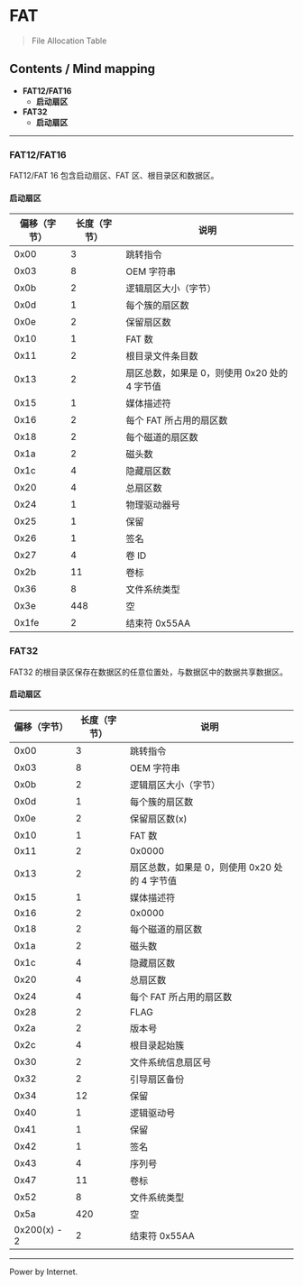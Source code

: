 # FAT
> File Allocation Table

## Contents / Mind mapping
- **FAT12/FAT16**
  - **启动扇区**
- **FAT32**
  - **启动扇区**

---

### FAT12/FAT16

FAT12/FAT 16 包含启动扇区、FAT 区、根目录区和数据区。

#### 启动扇区

|偏移（字节）|长度（字节）|说明|
|------------|------------|----|
|0x00|3|跳转指令|
|0x03|8|OEM 字符串|
|0x0b|2|逻辑扇区大小（字节）|
|0x0d|1|每个簇的扇区数|
|0x0e|2|保留扇区数|
|0x10|1|FAT 数|
|0x11|2|根目录文件条目数|
|0x13|2|扇区总数，如果是 0，则使用 0x20 处的 4 字节值|
|0x15|1|媒体描述符|
|0x16|2|每个 FAT 所占用的扇区数|
|0x18|2|每个磁道的扇区数|
|0x1a|2|磁头数|
|0x1c|4|隐藏扇区数|
|0x20|4|总扇区数|
|0x24|1|物理驱动器号|
|0x25|1|保留|
|0x26|1|签名|
|0x27|4|卷 ID|
|0x2b|11|卷标|
|0x36|8|文件系统类型|
|0x3e|448|空|
|0x1fe|2|结束符 0x55AA|


### FAT32

FAT32 的根目录区保存在数据区的任意位置处，与数据区中的数据共享数据区。

#### 启动扇区

|偏移（字节）|长度（字节）|说明|
|------------|------------|----|
|0x00|3|跳转指令|
|0x03|8|OEM 字符串|
|0x0b|2|逻辑扇区大小（字节）|
|0x0d|1|每个簇的扇区数|
|0x0e|2|保留扇区数(x)|
|0x10|1|FAT 数|
|0x11|2|0x0000|
|0x13|2|扇区总数，如果是 0，则使用 0x20 处的 4 字节值|
|0x15|1|媒体描述符|
|0x16|2|0x0000|
|0x18|2|每个磁道的扇区数|
|0x1a|2|磁头数|
|0x1c|4|隐藏扇区数|
|0x20|4|总扇区数|
|0x24|4|每个 FAT 所占用的扇区数|
|0x28|2|FLAG|
|0x2a|2|版本号|
|0x2c|4|根目录起始簇|
|0x30|2|文件系统信息扇区号|
|0x32|2|引导扇区备份|
|0x34|12|保留|
|0x40|1|逻辑驱动号|
|0x41|1|保留|
|0x42|1|签名|
|0x43|4|序列号|
|0x47|11|卷标|
|0x52|8|文件系统类型|
|0x5a|420|空|
|0x200(x) - 2|2|结束符 0x55AA|


 ---
 Power by Internet.
